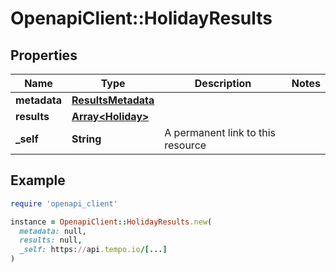 # OpenapiClient::HolidayResults

## Properties

| Name | Type | Description | Notes |
| ---- | ---- | ----------- | ----- |
| **metadata** | [**ResultsMetadata**](ResultsMetadata.md) |  |  |
| **results** | [**Array&lt;Holiday&gt;**](Holiday.md) |  |  |
| **_self** | **String** | A permanent link to this resource |  |

## Example

```ruby
require 'openapi_client'

instance = OpenapiClient::HolidayResults.new(
  metadata: null,
  results: null,
  _self: https://api.tempo.io/[...]
)
```


